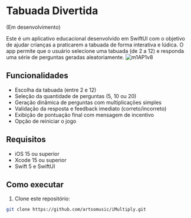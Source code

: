 # Tabuada Divertida
(Em desenvolvimento)

Este é um aplicativo educacional desenvolvido em SwiftUI com o objetivo de ajudar crianças a praticarem a tabuada de forma interativa e lúdica. O app permite que o usuário selecione uma tabuada (de 2 a 12) e responda uma série de perguntas geradas aleatoriamente.
![m1AP1v8](https://github.com/user-attachments/assets/a293cbe8-9666-4f21-9633-95f717eb51a8)
## Funcionalidades

- Escolha da tabuada (entre 2 e 12)
- Seleção da quantidade de perguntas (5, 10 ou 20)
- Geração dinâmica de perguntas com multiplicações simples
- Validação da resposta e feedback imediato (correto/incorreto)
- Exibição de pontuação final com mensagem de incentivo
- Opção de reiniciar o jogo

## Requisitos

- iOS 15 ou superior
- Xcode 15 ou superior
- Swift 5 e SwiftUI

## Como executar

1. Clone este repositório:
```bash
git clone https://github.com/artsomusic/iMultiply.git



